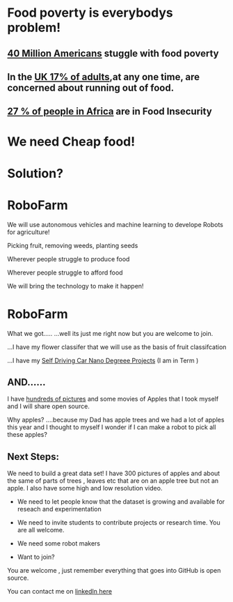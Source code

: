 

# Food poverty is everybodys problem! 

## [40 Million Americans](https://www.feedingamerica.org/hunger-in-america/facts) stuggle with food poverty 
## In the [UK  17% of adults](https://www.theguardian.com/commentisfree/2017/mar/31/food-poverty-crisis-government-cost-of-living),at any one time, are concerned about running out of food.
##  [27 % of people in Africa](https://www.worldhunger.org/africa-hunger-poverty-facts-2018/)  are in Food Insecurity


# We need Cheap food!

# Solution?

# RoboFarm

We will use autonomous vehicles and machine learning to develope Robots for agriculture!

Picking fruit, removing weeds, planting seeds

Wherever people struggle to produce food 

Wherever people struggle to afford food

We will bring the technology to make it happen!


# RoboFarm

What we got.....
...well its just me right now but you are welcome to join.

...I have my flower classifer that we will use as the basis of fruit classifcation

...I have my [Self Driving Car Nano Degreee Projects](http://johnreilly.tech/)  (I am in Term )

## AND......
I have [hundreds of pictures](https://github.com/john-reilly/RoboFarm/tree/master/Sample%20Apples) and some movies of Apples that I took myself and I will share open source.

Why apples?
....because my Dad has apple trees and we had a lot of apples this year and I thought to myself I wonder
if I can make a robot to pick all these apples?



## Next Steps:

We need to build a great data set!
I have 300 pictures of apples and about the same of parts of trees , leaves etc that are on an apple tree but not an apple.
I also have some high and low resolution video.

* We need to let people know that the dataset is growing and available for reseach and experimentation

* We need to invite students to contribute projects or research time. You are all welcome.

* We need some robot makers

* Want to join?

You are welcome , just remember everything that goes into GitHub is open source.

You can contact me on [linkedIn here ](https://www.linkedin.com/in/john-reilly-ireland/)





